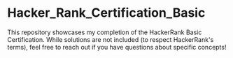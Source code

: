 # Hacker_Rank_Certification_Basic
This repository showcases my completion of the HackerRank Basic Certification. While solutions are not included (to respect HackerRank's terms), feel free to reach out if you have questions about specific concepts!
